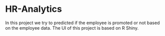 # HR-Analytics
In this project we try to predicted if the employee is promoted or not based on the employee data. The UI of this project is based on R Shiny.

